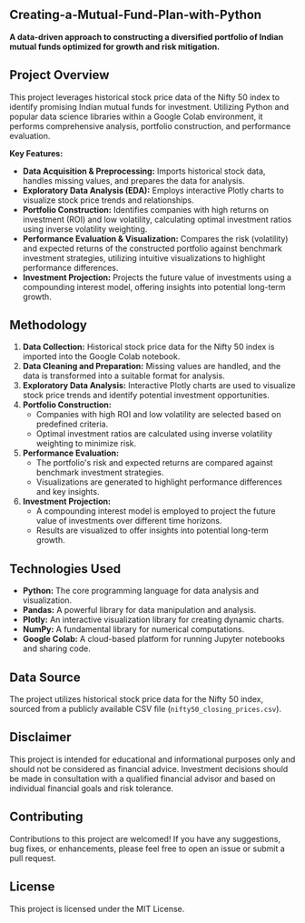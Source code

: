 ## Creating-a-Mutual-Fund-Plan-with-Python

**A data-driven approach to constructing a diversified portfolio of Indian mutual funds optimized for growth and risk mitigation.**

## Project Overview

This project leverages historical stock price data of the Nifty 50 index to identify promising Indian mutual funds for investment. Utilizing Python and popular data science libraries within a Google Colab environment, it performs comprehensive analysis, portfolio construction, and performance evaluation.

**Key Features:**

* **Data Acquisition & Preprocessing:** Imports historical stock data, handles missing values, and prepares the data for analysis.
* **Exploratory Data Analysis (EDA):** Employs interactive Plotly charts to visualize stock price trends and relationships.
* **Portfolio Construction:** Identifies companies with high returns on investment (ROI) and low volatility, calculating optimal investment ratios using inverse volatility weighting.
* **Performance Evaluation & Visualization:**  Compares the risk (volatility) and expected returns of the constructed portfolio against benchmark investment strategies, utilizing intuitive visualizations to highlight performance differences.
* **Investment Projection:** Projects the future value of investments using a compounding interest model, offering insights into potential long-term growth. 

## Methodology

1. **Data Collection:** Historical stock price data for the Nifty 50 index is imported into the Google Colab notebook.
2. **Data Cleaning and Preparation:** Missing values are handled, and the data is transformed into a suitable format for analysis.
3. **Exploratory Data Analysis:** Interactive Plotly charts are used to visualize stock price trends and identify potential investment opportunities.
4. **Portfolio Construction:**
    * Companies with high ROI and low volatility are selected based on predefined criteria.
    * Optimal investment ratios are calculated using inverse volatility weighting to minimize risk.
5. **Performance Evaluation:**
    * The portfolio's risk and expected returns are compared against benchmark investment strategies.
    * Visualizations are generated to highlight performance differences and key insights.
6. **Investment Projection:**
    * A compounding interest model is employed to project the future value of investments over different time horizons.
    * Results are visualized to offer insights into potential long-term growth.

## Technologies Used

* **Python:** The core programming language for data analysis and visualization.
* **Pandas:** A powerful library for data manipulation and analysis.
* **Plotly:** An interactive visualization library for creating dynamic charts.
* **NumPy:** A fundamental library for numerical computations.
* **Google Colab:** A cloud-based platform for running Jupyter notebooks and sharing code.

## Data Source

The project utilizes historical stock price data for the Nifty 50 index, sourced from a publicly available CSV file (`nifty50_closing_prices.csv`).

## Disclaimer

This project is intended for educational and informational purposes only and should not be considered as financial advice. Investment decisions should be made in consultation with a qualified financial advisor and based on individual financial goals and risk tolerance.

## Contributing

Contributions to this project are welcomed! If you have any suggestions, bug fixes, or enhancements, please feel free to open an issue or submit a pull request.

## License

This project is licensed under the MIT License.

